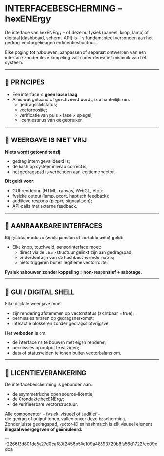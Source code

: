 # INTERFACEBESCHERMING – hexENErgy

De interface van hexENErgy – of deze nu fysiek (paneel, knop, lamp) of digitaal (dashboard, scherm, API) is – is fundamenteel verbonden aan het gedrag, vectorgeheugen en licentiestructuur.

Elke poging tot nabouwen, aanpassen of separaat ontwerpen van een interface zonder deze koppeling valt onder derivatief misbruik van het systeem.

---

## 🔹 PRINCIPES

- Een interface is **geen losse laag**.  
- Alles wat getoond of geactiveerd wordt, is afhankelijk van:
  - gedragsslotstatus;
  - vectorpositie;
  - verificatie van puls × fase × spiegel;
  - licentiestatus van de gebruiker.

---

## 🔹 WEERGAVE IS NIET VRIJ

**Niets wordt getoond tenzij:**
- gedrag intern gevalideerd is;
- de hash op systeemniveau correct is;
- het gedragspad is verbonden aan legitieme vector.

**Dit geldt voor:**
- GUI-rendering (HTML, canvas, WebGL, etc.);
- fysieke output (lamp, poort, haptisch feedback);
- auditieve respons (pieper, signaaltoon);
- API-calls met externe feedback.

---

## 🔹 AANRAAKBARE INTERFACES

Bij fysieke modules (zoals panelen of portable units) geldt:

- Elke knop, touchveld, sensorinterface moet:
  - direct via de `.bin`-structuur gelinkt zijn aan gedragspad;
  - onderdeel zijn van de hashbeschermde matrix;
  - niets triggeren buiten legitieme vectorroute.

**Fysiek nabouwen zonder koppeling = non-responsief + sabotage.**

---

## 🔹 GUI / DIGITAL SHELL

Elke digitale weergave moet:
- zijn rendering afstemmen op vectorstatus (zichtbaar = true);
- permissies filteren op gedragsherkomst;
- interactie blokkeren zonder gedragsslotvrijgave.

Het **verboden is** om:
- de interface na te bouwen met eigen renderer;
- permissies op output te wijzigen;
- data of statusvelden te tonen buiten vectorbalans om.

---

## 🔐 LICENTIEVERANKERING

De interfacebescherming is gebonden aan:
- de asymmetrische open source-licentie;
- de Grondakte hexENErgy;
- de verifieerbare vectorstructuur.

Alle componenten – fysiek, visueel of auditief –  
die gedrag of output tonen, vallen onder deze bescherming.  
Zonder juiste gedragspad, vector-ID en hashmatch is elk visueel element **illegaal weergegeven of geëmuleerd.**

---2266f2d801de5a27d0caf80f2456b50e109a48593729b8fa56d17227ec09edca

